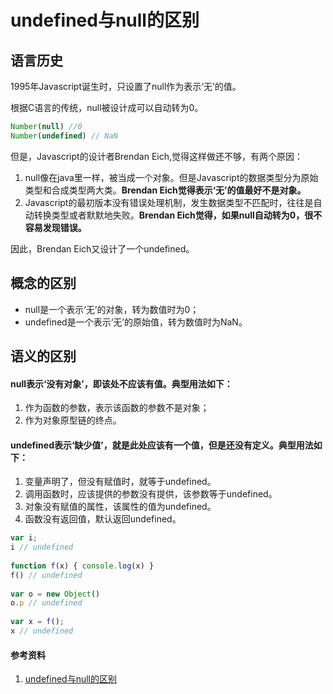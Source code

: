 # undefined与null的区别

## 语言历史

1995年Javascript诞生时，只设置了null作为表示‘无’的值。

根据C语言的传统，null被设计成可以自动转为0。

``` javascript
Number(null) //0
Number(undefined) // NaN
```

但是，Javascript的设计者Brendan Eich,觉得这样做还不够，有两个原因：

1. null像在java里一样，被当成一个对象。但是Javascript的数据类型分为原始类型和合成类型两大类。**Brendan Eich觉得表示‘无’的值最好不是对象。**
2. Javascript的最初版本没有错误处理机制，发生数据类型不匹配时，往往是自动转换类型或者默默地失败。**Brendan Eich觉得，如果null自动转为0，很不容易发现错误。**

因此，Brendan Eich又设计了一个undefined。

## 概念的区别

* null是一个表示‘无’的对象，转为数值时为0；
* undefined是一个表示‘无’的原始值，转为数值时为NaN。

## 语义的区别

#### null表示‘没有对象’，即该处不应该有值。典型用法如下：

1. 作为函数的参数，表示该函数的参数不是对象；
2. 作为对象原型链的终点。

#### undefined表示‘缺少值’，就是此处应该有一个值，但是还没有定义。典型用法如下：
    
1. 变量声明了，但没有赋值时，就等于undefined。
2. 调用函数时，应该提供的参数没有提供，该参数等于undefined。
3. 对象没有赋值的属性，该属性的值为undefined。
4. 函数没有返回值，默认返回undefined。

``` javascript
var i;
i // undefined
    
function f(x) { console.log(x) }
f() // undefined
 
var o = new Object()
o.p // undefined
 
var x = f();
x // undefined 
```

#### 参考资料
1. [undefined与null的区别](https://www.ruanyifeng.com/blog/2014/03/undefined-vs-null.html)